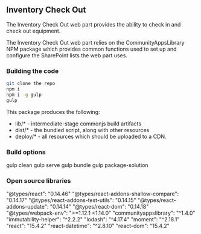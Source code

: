 ﻿## Inventory Check Out

The Inventory Check Out web part provides the ability to check in and check out equipment.

The Inventory Check Out web part relies on the CommunityAppsLibrary NPM package which provides common functions used to set up and configure the SharePoint lists the web part uses.

### Building the code

```bash
git clone the repo
npm i
npm i -g gulp
gulp
```

This package produces the following:

* lib/* - intermediate-stage commonjs build artifacts
* dist/* - the bundled script, along with other resources
* deploy/* - all resources which should be uploaded to a CDN.

### Build options

gulp clean
gulp serve
gulp bundle
gulp package-solution

### Open source libraries

"@types/react": "0.14.46"
"@types/react-addons-shallow-compare": "0.14.17"
"@types/react-addons-test-utils": "0.14.15"
"@types/react-addons-update": "0.14.14"
"@types/react-dom": "0.14.18"
"@types/webpack-env": ">=1.12.1 <1.14.0"
"communityappslibrary": "^1.4.0"
"immutability-helper": "^2.2.2"
"lodash": "^4.17.4"
"moment": "^2.18.1"
"react": "15.4.2"
"react-datetime": "^2.8.10"
"react-dom": "15.4.2"


